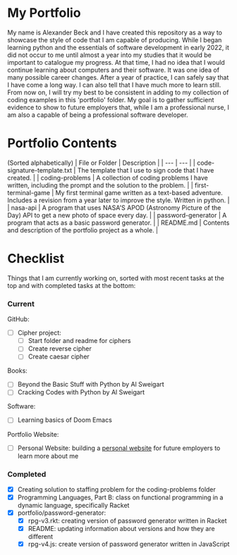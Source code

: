 # My Portfolio

My name is Alexander Beck and I have created this repository as a way to showcase the style of code that I am capable of producing. While I began learning python and the essentials of software development in early 2022, it did not occur to me until almost a year into my studies that it would be important to catalogue my progress. At that time, I had no idea that I would continue learning about computers and their software. It was one idea of many possible career changes. After a year of practice, I can safely say that I have come a long way. I can also tell that I have much more to learn still. From now on, I will try my best to be consistent in adding to my collection of coding examples in this 'portfolio' folder. My goal is to gather sufficient evidence to show to future employers that, while I am a professional nurse, I am also a capable of being a professional software developer.

# Portfolio Contents

(Sorted alphabetically)
| File or Folder | Description |
| --- | --- |
| code-signature-template.txt | The template that I use to sign code that I have created. |
| coding-problems | A collection of coding problems I have written, including the prompt and the solution to the problem. |
| first-terminal-game | My first terminal game written as a text-based adventure. Includes a revision from a year later to improve the style. Written in python. |
| nasa-api | A program that uses NASA'S APOD (Astronomy Picture of the Day) API to get a new photo of space every day. |
| password-generator | A program that acts as a basic password generator. |
| README.md | Contents and description of the portfolio project as a whole. |

# Checklist

Things that I am currently working on, sorted with most recent tasks at the top and with completed tasks at the bottom:

### Current

GitHub:
- [ ] Cipher project:
     - [ ] Start folder and readme for ciphers
     - [ ] Create reverse cipher
     - [ ] Create caesar cipher

Books:
- [ ] Beyond the Basic Stuff with Python by Al Sweigart
- [ ] Cracking Codes with Python by Al Sweigart

Software:
- [ ] Learning basics of Doom Emacs

Portfolio Website:
- [ ] Personal Website: building a [personal website](https://sites.google.com/view/alexandercbeck/home) for future employers to learn more about me

### Completed

- [x] Creating solution to staffing problem for the coding-problems folder
- [X] Programming Languages, Part B: class on functional programming in a dynamic language, specifically Racket
- [X] portfolio/password-generator:
     - [X] rpg-v3.rkt: creating version of password generator written in Racket
     - [X] README: updating information about versions and how they are different
     - [X] rpg-v4.js: create version of password generator written in JavaScript
